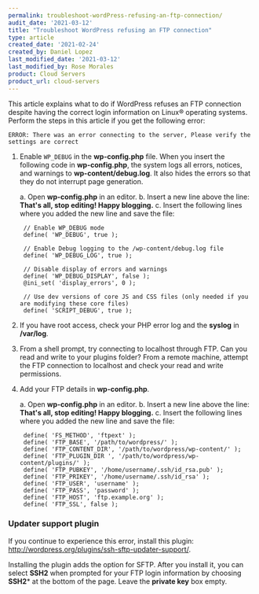 ```yaml
---
permalink: troubleshoot-wordPress-refusing-an-ftp-connection/
audit_date: '2021-03-12'
title: "Troubleshoot WordPress refusing an FTP connection"
type: article
created_date: '2021-02-24'
created_by: Daniel Lopez
last_modified_date: '2021-03-12'
last_modified_by: Rose Morales
product: Cloud Servers
product_url: cloud-servers
---
```


This article explains what to do if WordPress refuses an FTP connection despite having
the correct login information on Linux&reg; operating systems. Perform the steps
in this article if you get the following error:

    ERROR: There was an error connecting to the server, Please verify the settings are correct

1. Enable `WP_DEBUG` in the **wp-config.php** file. When you insert the following code in
    **wp-config.php**, the system logs all errors, notices, and warnings to
    **wp-content/debug.log**. It also hides the errors so that they do not interrupt page generation.
    
    a. Open **wp-config.php** in an editor.
    b. Insert a new line above the line: **That's all, stop editing! Happy blogging.**
    c. Insert the following lines where you added the new line and save the file:

        // Enable WP_DEBUG mode
        define( 'WP_DEBUG', true );

        // Enable Debug logging to the /wp-content/debug.log file
        define( 'WP_DEBUG_LOG', true );

        // Disable display of errors and warnings
        define( 'WP_DEBUG_DISPLAY', false );
        @ini_set( 'display_errors', 0 );
    
        // Use dev versions of core JS and CSS files (only needed if you are modifying these core files)
        define( 'SCRIPT_DEBUG', true );

2. If you have root access, check your PHP error log and the **syslog** in **/var/log**.
3. From a shell prompt, try connecting to localhost through FTP. Can you read and write to your plugins folder?
   From a remote machine, attempt the FTP connection to localhost and check your read and write permissions.
5. Add your FTP details in **wp-config.php**.

    a. Open **wp-config.php** in an editor.
    b. Insert a new line above the line: **That's all, stop editing! Happy blogging.**
    c. Insert the following lines where you added the new line and save the file:

        define( 'FS_METHOD', 'ftpext' );
        define( 'FTP_BASE', '/path/to/wordpress/' );
        define( 'FTP_CONTENT_DIR', '/path/to/wordpress/wp-content/' );
        define( 'FTP_PLUGIN_DIR ', '/path/to/wordpress/wp-content/plugins/' );
        define( 'FTP_PUBKEY', '/home/username/.ssh/id_rsa.pub' );
        define( 'FTP_PRIKEY', '/home/username/.ssh/id_rsa' );
        define( 'FTP_USER', 'username' );
        define( 'FTP_PASS', 'password' );
        define( 'FTP_HOST', 'ftp.example.org' );
        define( 'FTP_SSL', false );

### Updater support plugin

If you continue to experience this error, install this plugin:
http://wordpress.org/plugins/ssh-sftp-updater-support/.

Installing the plugin adds the option for SFTP. After you install it, you can select **SSH2** when prompted for
your FTP login information by choosing **SSH2*** at the bottom of the page. Leave the **private key** box empty.
